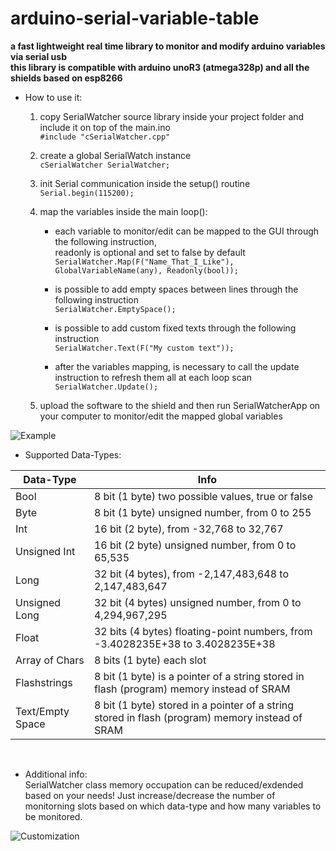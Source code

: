 # arduino-serial-variable-table
**a fast lightweight real time library to monitor and modify arduino variables via serial usb  
this library is compatible with arduino unoR3 (atmega328p) and all the shields based on esp8266**


* How to use it:

  1. copy SerialWatcher source library inside your project folder and include it on top of the main.ino    
      `#include "cSerialWatcher.cpp"`

  2. create a global SerialWatch instance  
      `cSerialWatcher SerialWatcher;`

  3. init Serial communication inside the setup() routine  
     `Serial.begin(115200);`
     
  4. map the variables inside the main loop():
     * each variable to monitor/edit can be mapped to the GUI through the following instruction,  
       readonly is optional and set to false by default  
       `SerialWatcher.Map(F("Name_That_I_Like"), GlobalVariableName(any), Readonly(bool));`
       
      * is possible to add empty spaces between lines through the following instruction  
        `SerialWatcher.EmptySpace();`

      * is possible to add custom fixed texts through the following instruction  
        `SerialWatcher.Text(F("My custom text"));`

      * after the variables mapping, is necessary to call the update instruction to refresh them all at each loop scan  
        `SerialWatcher.Update();`

   5. upload the software to the shield and then run SerialWatcherApp on your computer to monitor/edit the mapped global variables  

![Example](https://github.com/lozziboy/arduino-serial-variable-table/blob/main/src/example.PNG)  


* Supported Data-Types:

Data-Type | Info
------------ | -------------
Bool | 8 bit (1 byte) two possible values, true or false
Byte | 8 bit (1 byte) unsigned number, from 0 to 255          
Int | 16 bit (2 byte), from -32,768 to 32,767
Unsigned Int | 16 bit (2 byte) unsigned number, from 0 to 65,535
Long | 32 bit (4 bytes), from -2,147,483,648 to 2,147,483,647
Unsigned Long | 32 bit (4 bytes) unsigned number, from 0 to 4,294,967,295
Float | 32 bits (4 bytes) floating-point numbers, from -3.4028235E+38 to 3.4028235E+38
Array of Chars | 8 bits (1 byte) each slot
Flashstrings | 8 bit (1 byte) is a pointer of a string stored in flash (program) memory instead of SRAM
Text/Empty Space | 8 bit (1 byte) stored in a pointer of a string stored in flash (program) memory instead of SRAM  
  
<br/>

* Additional info:  
SerialWatcher class memory occupation can be reduced/exdended based on your needs!
Just increase/decrease the number of monitorning slots based on which data-type and how many variables to be monitored.   

![Customization](https://github.com/lozziboy/arduino-serial-variable-table/blob/main/src/customization.PNG)  


